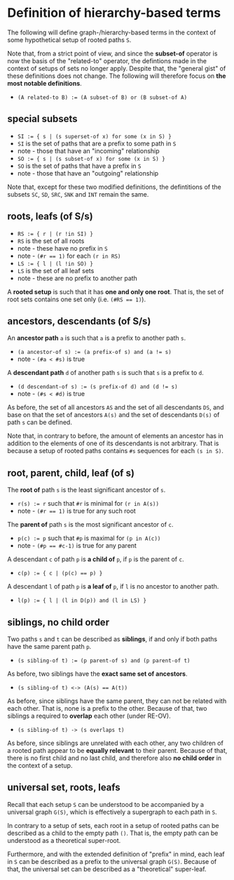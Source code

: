 
<!-- ======================================================================= -->
# Definition of hierarchy-based terms

The following will define graph-/hierarchy-based terms in the context of some
hypothetical setup of rooted paths `S`.

Note that, from a strict point of view, and since the **subset-of** operator
is now the basis of the "related-to" operator, the defintions made in the
context of setups of sets no longer apply. Despite that, the "general gist"
of these definitions does not change. The following will therefore focus on
**the most notable definitions**.

* `(A related-to B) := (A subset-of B) or (B subset-of A)`

<!-- ======================================================================= -->
## special subsets

* `SI := { s | (s superset-of x) for some (x in S) }`
* `SI` is the set of paths that are a prefix to some path in `S`
* note - those that have an "incoming" relationship
* `SO := { s | (s subset-of x) for some (x in S) }`
* `SO` is the set of paths that have a prefix in `S`
* note - those that have an "outgoing" relationship

Note that, except for these two modified definitions, the defintitions
of the subsets `SC`, `SD`, `SRC`, `SNK` and `INT` remain the same.

<!-- ======================================================================= -->
## roots, leafs (of S/s)

* `RS := { r | (r !in SI) }`
* `RS` is the set of all roots
* note - these have no prefix in `S`
* note - `(#r == 1)` for each `(r in RS)`
* `LS := { l | (l !in SO) }`
* `LS` is the set of all leaf sets
* note - these are no prefix to another path

A **rooted setup** is such that it has **one and only one root**.
That is, the set of root sets contains one set only (i.e. `(#RS == 1)`).

<!-- ======================================================================= -->
## ancestors, descendants (of S/s)

An **ancestor path** `a` is such that
`a` is a prefix to another path `s`.

* `(a ancestor-of s) := (a prefix-of s) and (a != s)`
* note - `(#a < #s)` is true

A **descendant path** `d` of another path `s` is such that
`s` is a prefix to `d`.

* `(d descendant-of s) := (s prefix-of d) and (d != s)`
* note - `(#s < #d)` is true

As before, the set of all ancestors `AS` and the set of all descendants `DS`,
and base on that the set of ancestors `A(s)` and the set of descendants `D(s)`
of path `s` can be defined.

Note that, in contrary to before, the amount of elements an ancestor has in
addition to the elements of one of its descendants is not arbitrary. That is
because a setup of rooted paths contains `#s` sequences for each `(s in S)`.

<!-- ======================================================================= -->
## root, parent, child, leaf (of s)

The **root of** path `s` is the least significant ancestor of `s`.

* `r(s) := r` such that `#r` is minimal for `(r in A(s))`
* note - `(#r == 1)` is true for any such root

The **parent of** path `s` is the most significant ancestor of `c`.

* `p(c) := p` such that `#p` is maximal for `(p in A(c))`
* note - `(#p == #c-1)` is true for any parent

A descendant `c` of path `p` is **a child of** `p`,
if `p` is the parent of `c`.

* `c(p) := { c | (p(c) == p) }`

A descendant `l` of path `p` is **a leaf of** `p`,
if `l` is no ancestor to another path.

* `l(p) := { l | (l in D(p)) and (l in LS) }`

<!-- ======================================================================= -->
## siblings, no child order

Two paths `s` and `t` can be described as **siblings**,
if and only if both paths have the same parent path `p`.

* `(s sibling-of t) := (p parent-of s) and (p parent-of t)`

As before, two siblings have the **exact same set of ancestors**.

* `(s sibling-of t) <-> (A(s) == A(t))`

As before, since siblings have the same parent, they can not be related
with each other. That is, none is a prefix to the other. Because of that,
two siblings a required to **overlap** each other (under RE-OV).

* `(s sibling-of t) -> (s overlaps t)`

As before, since siblings are unrelated with each other, any two children
of a rooted path appear to be **equally relevant** to their parent. Because
of that, there is no first child and no last child, and therefore also
**no child order** in the context of a setup.

<!-- ======================================================================= -->
## universal set, roots, leafs

Recall that each setup `S` can be understood to be accompanied by a universal
graph `G(S)`, which is effectively a supergraph to each path in `S`.

In contrary to a setup of sets, each root in a setup of rooted paths can be
described as a child to the empty path `()`. That is, the empty path can be
understood as a theoretical super-root.

Furthermore, and with the extended definition of "prefix" in mind, each leaf
in `S` can be described as a prefix to the universal graph `G(S)`. Because of
that, the universal set can be described as a "theoretical" super-leaf.
